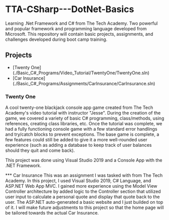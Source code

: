 # TTA-CSharp---DotNet-Basics
Learning .Net Framework and C# from The Tech Academy. Two powerful and popular framework and programming language developed from Microsoft.
This repository will contain basic projects, assignments, and challenges developed during boot camp training. 

## Projects


* [Twenty One] (./Basic_C#_Programs/Video_Tutorial/TwentyOne/TwentyOne.sln)
* [Car Insurance] (./Basic_C#_Programs/Assignments/CarInsurance/CarInsurance.sln)


### Twenty One
A cool twenty-one blackjack console app game created from The Tech Academy's video tutorial with instructor "Jesse". During the creation of the game, we covered a variety of basic C# programming, class/methods, using references, creating class libraries, etc. Once the tutorial was complete, we had a fully functioning console game with a few standard error handlings and try/catch blocks to prevent exceptions. The base game is complete, a few features could still be added to give it a more well-rounded user experience (such as adding a database to keep track of user balances should they quit and come back). 

This project was done using Visual Studio 2019 and a Console App with the .NET Framework.

*** Car Insurance 
This was an assignment I was tasked with from The Tech Academy. In this project, I used Visual Studio 2019, C# Language, and ASP.NET Web App MVC. I gained more experience using the Model View Controller architecture by added logic to the Controller section that utilized user input to calculate a personal quote and display that quote back to the user. The ASP.NET auto-generated a basic website and I just builded on top of it. I will make future adjustments to this project so that the home page will be tailored towards the actual Car Insurance. 

